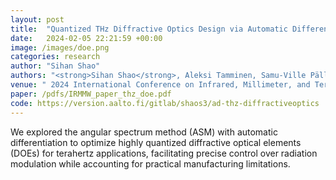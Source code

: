 ```yaml
---
layout: post
title:  "Quantized THz Diffractive Optics Design via Automatic Differentiation"
date:   2024-02-05 22:21:59 +00:00
image: /images/doe.png
categories: research
author: "Sihan Shao"
authors: "<strong>Sihan Shao</strong>, Aleksi Tamminen, Samu-Ville Pälli, Shanuka Gamaethige, Zachary Taylor"
venue: " 2024 International Conference on Infrared, Millimeter, and Terahertz Waves (IR-MMW-THz)"
paper: /pdfs/IRMMW_paper_thz_doe.pdf
code: https://version.aalto.fi/gitlab/shaos3/ad-thz-diffractiveoptics
---
```

We explored the angular spectrum method (ASM) with automatic differentiation to optimize highly quantized diffractive optical elements (DOEs) for terahertz applications, facilitating precise control over radiation modulation while accounting for practical manufacturing limitations.